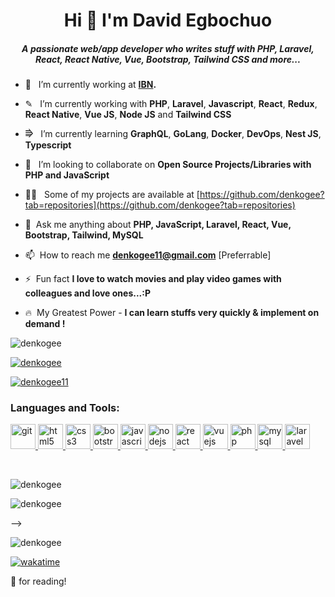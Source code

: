 <h1 align="center">Hi 👋 I'm David Egbochuo</h1>

<h5 align="center">A passionate web/app developer who writes stuff with PHP, Laravel, React, React Native, Vue, Bootstrap, Tailwind CSS and more...</h5>


- 🔭  &nbsp; I’m currently working at  **[IBN](https://ibn.com.ng).**

- ✎ &nbsp; I’m currently working with  **PHP**, **Laravel**, **Javascript**, **React**, **Redux**, **React Native**, **Vue JS**, **Node JS** and **Tailwind CSS**

- ⭆  &nbsp; I’m currently learning **GraphQL**, **GoLang**, **Docker**, **DevOps**, **Nest JS**, **Typescript**

- 👯  &nbsp; I’m looking to collaborate on **Open Source Projects/Libraries with PHP and JavaScript**

- 👨‍💻  &nbsp; Some of my projects are available at [https://github.com/denkogee?tab=repositories](https://github.com/denkogee?tab=repositories)

- 💬  &nbsp;Ask me anything about **PHP, JavaScript, Laravel, React, Vue, Bootstrap, Tailwind, MySQL**

- 📫  &nbsp;How to reach me **denkogee11@gmail.com** [Preferrable]

<!-- - 📫  &nbsp;Urgent Contact **++2348163394819** [Not Preferrable in Normal Case] -->

- ⚡  &nbsp;Fun fact **I love to watch movies and play video games with colleagues and love ones...:P**

- 🔥 &nbsp;My Greatest Power - **I can learn stuffs very quickly & implement on demand !**


<p align="left"> <img src="https://komarev.com/ghpvc/?username=denkogee&label=Profile%20views&color=0e75b6&style=flat" alt="denkogee" /> </p>

<p align="left"> <a href="https://github.com/ryo-ma/github-profile-trophy"><img src="https://github-profile-trophy.vercel.app/?username=denkogee" alt="denkogee" /></a> </p>

<p align="left"> <a href="https://twitter.com/denkogee11" target="blank"><img src="https://img.shields.io/twitter/follow/denkogee11?logo=twitter&style=for-the-badge" alt="denkogee11" /></a> </p>
<h3 align="left">Languages and Tools:</h3>

<p align="left"><a href="https://git-scm.com/" target="_blank"> 
<img src="https://www.vectorlogo.zone/logos/git-scm/git-scm-icon.svg" alt="git" width="40" height="40"/> </a> 
<a href="https://www.w3.org/html/" target="_blank"> 
<img src="https://img.icons8.com/dusk/64/000000/html-5.png" alt="html5" width="40" height="40"/> </a>
<a href="https://www.w3schools.com/css/" target="_blank"> 
<img src="https://img.icons8.com/color/48/000000/css3.png" alt="css3" width="40" height="40"/> </a>
<a href="https://getbootstrap.com" target="_blank"> 
<img src="https://img.icons8.com/color/48/000000/bootstrap.png" alt="bootstrap" width="40" height="40"/> </a>
<a href="https://developer.mozilla.org/en-US/docs/Web/JavaScript" target="_blank"> 
<img src="https://img.icons8.com/color/48/000000/javascript.png" alt="javascript" width="40" height="40"/> </a>
<a href="https://nodejs.org" target="_blank"> 
<img src="https://img.icons8.com/color/48/000000/nodejs.png" alt="nodejs" width="40" height="40"/> </a>
<a href="https://reactjs.org/" target="_blank"> 
<img src="https://img.icons8.com/plasticine/48/000000/react.png" alt="react" width="40" height="40"/> </a>
<a href="https://vuejs.org/" target="_blank"> 
<img src="https://img.icons8.com/color/48/000000/vue-js.png" alt="vuejs" width="40" height="40"/> </a>
<a href="https://www.php.net" target="_blank"> 
<img src="https://img.icons8.com/color/48/000000/php.png" alt="php" width="40" height="40"/> </a>
<a href="https://www.mysql.com/" target="_blank"> 
<img src="https://img.icons8.com/color/48/000000/mysql.png" alt="mysql" width="40" height="40"/> </a>
<a href="https://laravel.com/" target="_blank"> 
<img src="https://img.icons8.com/fluent/48/000000/laravel.png" alt="laravel" width="40" height="40"/> </a>
</p>

<br />
<p align="left"><img src="https://github-readme-stats.vercel.app/api/top-langs/?username=denkogee&layout=compact&bg_color=0,232526,414345&icon_color=ffffff&title_color=ffffff&text_color=ffffff&line_height=30&v=5" alt="denkogee" /></p> 

 <p><img align="center" src="https://github-readme-stats.vercel.app/api?username=denkogee&show_icons=true&locale=en&theme=radical" alt="denkogee" /></p> -->

 <p><img align="center" src="https://github-readme-streak-stats.herokuapp.com/?user=denkogee&theme=radical" alt="denkogee" /></p>

[![wakatime](https://wakatime.com/badge/user/aafe8063-2211-4e24-bc9b-22ba2e99666f.svg)](https://wakatime.com/@aafe8063-2211-4e24-bc9b-22ba2e99666f)

<!-- ### 📺 Find Me in YouTube -->

<!-- YOUTUBE:START -->
<!-- - [#09 Redux Asyncthunk - API call in redux   Get and Post API call - Redux Basic to Advanced Tutorial](https://www.youtube.com/watch?v=70s4HiS-chg)
- [Web Development Full-Stack Course Project Demo Part 2  - Product Part Full  Live Demo](https://www.youtube.com/watch?v=39HqNI3S9d4)
- [Web Development Full-stack Course Final Project Demo - Multivendor Ecommerce Demo](https://www.youtube.com/watch?v=0xpGtR62XtQ)
- [Web Development Full Stack Complete Course Bangla - PHP, Laravel, React,  Next JS, Tailwind CSS](https://www.youtube.com/watch?v=Z8_U4YomqxU)
- [#10 Redux Complete Project Bangla Video Tutorial -  Complete Task management application CRUD](https://www.youtube.com/watch?v=Rqbk2YlxN2c) -->
<!-- YOUTUBE:END -->
<!-- <br /> -->

<!-- <h3 align="left">Connect with me:</h3> -->

<!-- <p align="left"><a href="mailto:manirujjamanakash@gmail.com" target="blank"><img align="center" src="https://img.icons8.com/color/64/000000/gmail-new.png" alt="denkogeeash" height="40" width="40" /></a>&nbsp;<a href="https://twitter.com/denkogee" target="blank" ><img align="center" src="https://img.icons8.com/cute-clipart/64/000000/twitter.png" alt="denkogeeash" height="40" width="40" /></a> &nbsp;<a href="https://www.linkedin.com/in/denkogeeash/" target="blank"><img align="center" src="https://image.flaticon.com/icons/png/512/174/174857.png" alt="denkogeeash" height="40" width="40" /></a> &nbsp;<a href="https://stackoverflow.com/users/5543577/maniruzzaman-akash" target="blank"><img align="center" src="https://img2.pngio.com/stackoverflow-icon-stack-overflow-png-512_512.png" alt="705293/denkogeeash" height="40" width="40" /></a> &nbsp;<a href="https://fb.com/maniruzzaman.akash" target="blank"><img align="center" src="https://upload.wikimedia.org/wikipedia/commons/4/44/Facebook_Logo.png" alt="denkogeeash" height="40" width="40" /></a> &nbsp;<a href="https://denkogeeash.medium.com/" target="blank"><img align="center" src="https://upload.wikimedia.org/wikipedia/commons/thumb/e/ec/Medium_logo_Monogram.svg/1200px-Medium_logo_Monogram.svg.png" alt="@denkogeeash" height="40" width="40" /></a> &nbsp;<a href="https://www.youtube.com/channel/UCHNblf0ynrP1DvoIO-ikgGg" target="blank"><img align="center" src="https://img.icons8.com/cute-clipart/64/000000/youtube.png" alt="denkogeeash" height="40" width="40" /></a> &nbsp;<a href="https://www.hackerrank.com/Maniruzzaman" target="blank"><img align="center" src="https://upload.wikimedia.org/wikipedia/commons/6/65/HackerRank_logo.png" alt="denkogeeash" height="40" width="40" /></a></p> -->
<!-- <br />

If you like my work you may consider buying me a ☕ / 🍕

<a href="https://www.patreon.com/maniruzzaman" target="_blank" title="Buy Me A Coffee"> <img src="https://camo.githubusercontent.com/45ce6667a35b63fd6a1ba6978d030a7f52ff5b1b262c5c8aa3ece29afc469ac8/68747470733a2f2f63646e2e6275796d6561636f666665652e636f6d2f627574746f6e732f76322f64656661756c742d7265642e706e67" alt="denkogeeash" width="200" />
 </a> -->

🙏 for reading!